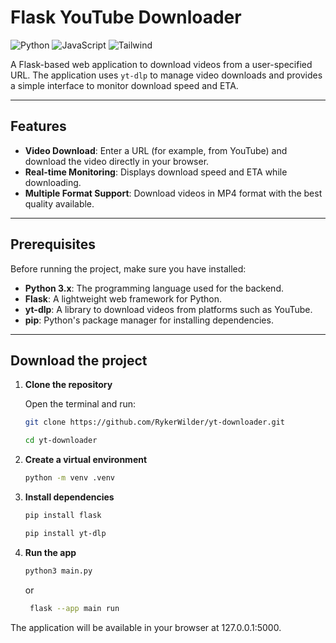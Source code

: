 # Flask YouTube Downloader

![Python](https://img.shields.io/badge/Python-3776AB?style=flat&logo=python&logoColor=white)
![JavaScript](https://img.shields.io/badge/JavaScript-F7DF1E?style=flat&logo=javascript&logoColor=black)
![Tailwind](https://img.shields.io/badge/Tailwind_CSS-06B6D4?style=flat&logo=tailwind-css&logoColor=white)

A Flask-based web application to download videos from a user-specified URL. The application uses `yt-dlp` to manage video downloads and provides a simple interface to monitor download speed and ETA.

---

## Features

- **Video Download**: Enter a URL (for example, from YouTube) and download the video directly in your browser.
- **Real-time Monitoring**: Displays download speed and ETA while downloading.
- **Multiple Format Support**: Download videos in MP4 format with the best quality available.

---

## Prerequisites

Before running the project, make sure you have installed:

- **Python 3.x**: The programming language used for the backend.
- **Flask**: A lightweight web framework for Python.
- **yt-dlp**: A library to download videos from platforms such as YouTube.
- **pip**: Python's package manager for installing dependencies.

---

## Download the project 

1. **Clone the repository** 

   Open the terminal and run:
   ```bash 
   git clone https://github.com/RykerWilder/yt-downloader.git
   ```
   ```bash
   cd yt-downloader
   ```
2. **Create a virtual environment**
   ```bash
   python -m venv .venv
   ```

3. **Install dependencies**
   ```bash
   pip install flask
   ```
   ```bash
   pip install yt-dlp
   ```

4. **Run the app**
   ```bash
   python3 main.py
   ```
   or
   ```bash
    flask --app main run
   ```

The application will be available in your browser at 127.0.0.1:5000.
